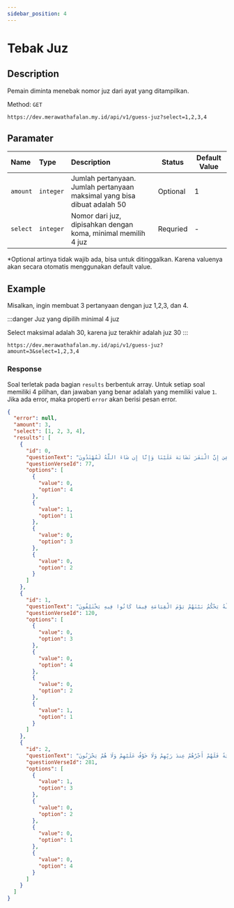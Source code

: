 ```yaml
---
sidebar_position: 4
---
```


# Tebak Juz

## Description

Pemain diminta menebak nomor juz dari ayat yang ditampilkan.

Method: `GET`

```http
https://dev.merawathafalan.my.id/api/v1/guess-juz?select=1,2,3,4
```

## Paramater

| Name     | Type      | Description                                                              | Status   | Default Value |
| :------- | :-------- | :----------------------------------------------------------------------- | -------- | ------------- |
| `amount` | `integer` | Jumlah pertanyaan. Jumlah pertanyaan maksimal yang bisa dibuat adalah 50 | Optional | 1             |
| `select` | `integer` | Nomor dari juz, dipisahkan dengan koma, minimal memilih 4 juz            | Requried | -             |

\*Optional artinya tidak wajib ada, bisa untuk ditinggalkan. Karena valuenya akan secara otomatis menggunakan default value.

## Example

Misalkan, ingin membuat 3 pertanyaan dengan juz 1,2,3, dan 4.

:::danger
Juz yang dipilih minimal 4 juz

Select maksimal adalah 30, karena juz terakhir adalah juz 30
:::

```http
https://dev.merawathafalan.my.id/api/v1/guess-juz?amount=3&select=1,2,3,4
```

### Response

Soal terletak pada bagian `results` berbentuk array. Untuk setiap soal memiliki 4 pilihan, dan jawaban yang benar adalah yang memiliki value `1`. Jika ada error, maka properti `error` akan berisi pesan error.

```json
{
  "error": null,
  "amount": 3,
  "select": [1, 2, 3, 4],
  "results": [
    {
      "id": 0,
      "questionText": "قَالُوا ادْعُ لَنَا رَبَّكَ يُبَيِّن لَّنَا مَا هِيَ إِنَّ الْبَقَرَ تَشَابَهَ عَلَيْنَا وَإِنَّا إِن شَاءَ اللَّهُ لَمُهْتَدُونَ",
      "questionVerseId": 77,
      "options": [
        {
          "value": 0,
          "option": 4
        },
        {
          "value": 1,
          "option": 1
        },
        {
          "value": 0,
          "option": 3
        },
        {
          "value": 0,
          "option": 2
        }
      ]
    },
    {
      "id": 1,
      "questionText": "وَقَالَتِ الْيَهُودُ لَيْسَتِ النَّصَارَىٰ عَلَىٰ شَيْءٍ وَقَالَتِ النَّصَارَىٰ لَيْسَتِ الْيَهُودُ عَلَىٰ شَيْءٍ وَهُمْ يَتْلُونَ الْكِتَابَ ۗ كَذَٰلِكَ قَالَ الَّذِينَ لَا يَعْلَمُونَ مِثْلَ قَوْلِهِمْ ۚ فَاللَّهُ يَحْكُمُ بَيْنَهُمْ يَوْمَ الْقِيَامَةِ فِيمَا كَانُوا فِيهِ يَخْتَلِفُونَ",
      "questionVerseId": 120,
      "options": [
        {
          "value": 0,
          "option": 3
        },
        {
          "value": 0,
          "option": 4
        },
        {
          "value": 0,
          "option": 2
        },
        {
          "value": 1,
          "option": 1
        }
      ]
    },
    {
      "id": 2,
      "questionText": "الَّذِينَ يُنفِقُونَ أَمْوَالَهُم بِاللَّيْلِ وَالنَّهَارِ سِرًّا وَعَلَانِيَةً فَلَهُمْ أَجْرُهُمْ عِندَ رَبِّهِمْ وَلَا خَوْفٌ عَلَيْهِمْ وَلَا هُمْ يَحْزَنُونَ",
      "questionVerseId": 281,
      "options": [
        {
          "value": 1,
          "option": 3
        },
        {
          "value": 0,
          "option": 2
        },
        {
          "value": 0,
          "option": 1
        },
        {
          "value": 0,
          "option": 4
        }
      ]
    }
  ]
}
```
